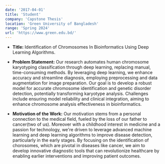 ```yaml
---
date: '2017-04-01'
title: 'Student'
company: 'Capstone Thesis'
location: 'Green University of Bangladesh'
range: 'Spring 2024'
url: 'https://www.green.edu.bd/'
---
```


- **Title:** Identification of Chromosomes In Bioinformatics Using Deep Learning Algorithms.
- **Problem Statement:** Our research automates human chromosome karyotyping classification through deep learning, replacing manual, time-consuming methods. By leveraging deep learning, we enhance accuracy and streamline diagnosis, employing preprocessing and data augmentation for image preparation. Our goal is to develop a robust model for accurate chromosome identification and genetic disorder detection, potentially transforming karyotype analysis. Challenges include ensuring model reliability and clinical integration, aiming to enhance chromosome analysis effectiveness in bioinformatics.

- **Motivation of the Work:** Our motivation stems from a personal connection to the medical field, fueled by the loss of our father to cancer(two of us). Moreover with a childhood interest in medicine and a passion for technology, we're driven to leverage advanced machine learning and deep learning algorithms to improve disease detection, particularly in the early stages. By focusing on the identification of chorosomes, which are pivotal in diseases like cancer, we aim to develop innovative diagnostic tools that can revolutionize healthcare by enabling earlier interventions and improving patient outcomes.
